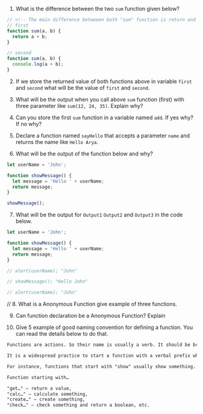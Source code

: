 1. What is the difference between the two `sum` function given below?

```js
// <!-- The main difference betweeen both "sum" function is return and console.log in our first function it return the output of a + b  next line whatever it is but in second it is undefined. -->
// first
function sum(a, b) {
  return a + b;
}

// second
function sum(a, b) {
  console.log(a + b);
}
```


2. If we store the returned value of both functions above in variable `first` and `second` what will be the value of `first` and `second`.
<!-- After stored the return value , The value of first and second will be same (a + b); -->


3. What will be the output when you call above `sum` function (first) with three parameter like `sum(12, 24, 35)`. Explain why?
<!-- // The output will based on First two arguments like (a + b) because previously we set only two parameters  -->

4. Can you store the first `sum` function in a variable named `add`. If yes why? If no why?
 <!-- Yes we can store the any function in variable because function is an expression it  should on right side of eqaul to and also it is a value because it is in an object. -->

5. Declare a function named `sayHello` that accepts a parameter `name` and returns the name like `Hello Arya`.
<!-- function sayHello(name){
  return (`Hello ${name}`)
} -->

6. What will be the output of the function below and why?
<!-- `HelloJohn` -->

```js
let userName = 'John';

function showMessage() {
  let message = 'Hello ' + userName;
  return message;
}

showMessage();
```

7. What will be the output for `Output1` `Output2` and `Output3` in the code below.

```js
let userName = 'John';

function showMessage() {
  let message = 'Hello ' + userName;
  return message;
}

// alert(userName); "John"

// showMessage(); "Hello John"

// alert(userName); "John"
```
// 
8. What is a Anonymous Function give example of three functions.
<!-- //An anonymous function is a function that was declared without any named identifier to refer to it. As such, an anonymous function is usually not accessible after its initial creation. example :- let sayHello = function(){} and let checkAge = (a) => {}, let declare = (b) => b + 2; -->


9. Can function declaration be a Anonymous Function? Explain
<!-- //A function expression/Anonymous Function is very similar to and has almost the same syntax as a function declaration . The main difference between a function expression and a function declaration is the function name, which can be omitted in function expressions to create anonymous functions -->

10. Give 5 example of good naming convention for defining a function. You can read the details below to do that.
<!-- function sayHello(){};
function checkBmi(){};
function declareResult(){};
function isItornot(){};
function createFun(){}; -->


```md
Functions are actions. So their name is usually a verb. It should be brief, as accurate as possible and describe what the function does, so that someone reading the code gets an indication of what the function does.

It is a widespread practice to start a function with a verbal prefix which vaguely describes the action. There must be an agreement within the team on the meaning of the prefixes.

For instance, functions that start with "show" usually show something.

Function starting with…

"get…" – return a value,
"calc…" – calculate something,
"create…" – create something,
"check…" – check something and return a boolean, etc.
```
